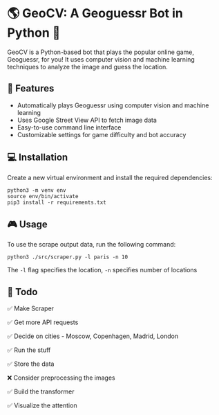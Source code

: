 # 🌎 GeoCV: A Geoguessr Bot in Python 🤖
GeoCV is a Python-based bot that plays the popular online game, Geoguessr, for you! It uses computer vision and machine learning techniques to analyze the image and guess the location.

## 🚀 Features
- Automatically plays Geoguessr using computer vision and machine learning
- Uses Google Street View API to fetch image data
- Easy-to-use command line interface
- Customizable settings for game difficulty and bot accuracy

## 💻 Installation
Create a new virtual environment and install the required dependencies:
```
python3 -m venv env
source env/bin/activate
pip3 install -r requirements.txt
```

## 🎮 Usage
To use the scrape output data, run the following command:

```
python3 ./src/scraper.py -l paris -n 10
```
The `-l` flag specifies the location, `-n` specifies number of locations

## 📝 Todo
✅ Make Scraper

✅ Get more API requests

✅ Decide on cities - Moscow, Copenhagen, Madrid, London

✅ Run the stuff

✅ Store the data

❌ Consider preprocessing the images

✅ Build the transformer

✅ Visualize the attention
